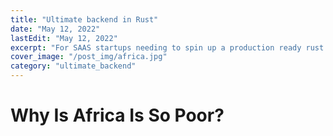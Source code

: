 ```yaml
---
title: "Ultimate backend in Rust"
date: "May 12, 2022"
lastEdit: "May 12, 2022"
excerpt: "For SAAS startups needing to spin up a production ready rust server"
cover_image: "/post_img/africa.jpg"
category: "ultimate_backend"
---
```


# Why Is Africa Is So Poor?
